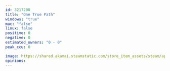 ```yaml
---
id: 3217200
title: "One True Path"
windows: "true"
mac: "false"
linux: false
positive: 0
negative: 0
estimated_owners: "0 - 0"
peak_ccu: 0

image: https://shared.akamai.steamstatic.com/store_item_assets/steam/apps/3217200/header.jpg?t=1731938897
opinions:
---
```

